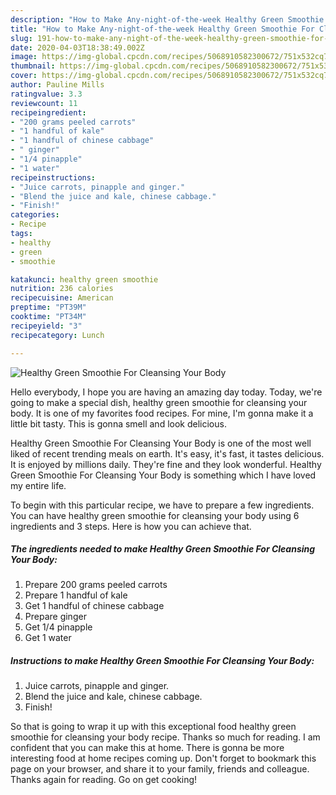 ```yaml
---
description: "How to Make Any-night-of-the-week Healthy Green Smoothie For Cleansing Your Body"
title: "How to Make Any-night-of-the-week Healthy Green Smoothie For Cleansing Your Body"
slug: 191-how-to-make-any-night-of-the-week-healthy-green-smoothie-for-cleansing-your-body
date: 2020-04-03T18:38:49.002Z
image: https://img-global.cpcdn.com/recipes/5068910582300672/751x532cq70/healthy-green-smoothie-for-cleansing-your-body-recipe-main-photo.jpg
thumbnail: https://img-global.cpcdn.com/recipes/5068910582300672/751x532cq70/healthy-green-smoothie-for-cleansing-your-body-recipe-main-photo.jpg
cover: https://img-global.cpcdn.com/recipes/5068910582300672/751x532cq70/healthy-green-smoothie-for-cleansing-your-body-recipe-main-photo.jpg
author: Pauline Mills
ratingvalue: 3.3
reviewcount: 11
recipeingredient:
- "200 grams peeled carrots"
- "1 handful of kale"
- "1 handful of chinese cabbage"
- " ginger"
- "1/4 pinapple"
- "1 water"
recipeinstructions:
- "Juice carrots, pinapple and ginger."
- "Blend the juice and kale, chinese cabbage."
- "Finish!"
categories:
- Recipe
tags:
- healthy
- green
- smoothie

katakunci: healthy green smoothie 
nutrition: 236 calories
recipecuisine: American
preptime: "PT39M"
cooktime: "PT34M"
recipeyield: "3"
recipecategory: Lunch

---
```



![Healthy Green Smoothie For Cleansing Your Body](https://img-global.cpcdn.com/recipes/5068910582300672/751x532cq70/healthy-green-smoothie-for-cleansing-your-body-recipe-main-photo.jpg)

Hello everybody, I hope you are having an amazing day today. Today, we're going to make a special dish, healthy green smoothie for cleansing your body. It is one of my favorites food recipes. For mine, I'm gonna make it a little bit tasty. This is gonna smell and look delicious.

Healthy Green Smoothie For Cleansing Your Body is one of the most well liked of recent trending meals on earth. It's easy, it's fast, it tastes delicious. It is enjoyed by millions daily. They're fine and they look wonderful. Healthy Green Smoothie For Cleansing Your Body is something which I have loved my entire life.




To begin with this particular recipe, we have to prepare a few ingredients. You can have healthy green smoothie for cleansing your body using 6 ingredients and 3 steps. Here is how you can achieve that.

##### The ingredients needed to make Healthy Green Smoothie For Cleansing Your Body:

1. Prepare 200 grams peeled carrots
1. Prepare 1 handful of kale
1. Get 1 handful of chinese cabbage
1. Prepare  ginger
1. Get 1/4 pinapple
1. Get 1 water




##### Instructions to make Healthy Green Smoothie For Cleansing Your Body:

1. Juice carrots, pinapple and ginger.
1. Blend the juice and kale, chinese cabbage.
1. Finish!




So that is going to wrap it up with this exceptional food healthy green smoothie for cleansing your body recipe. Thanks so much for reading. I am confident that you can make this at home. There is gonna be more interesting food at home recipes coming up. Don't forget to bookmark this page on your browser, and share it to your family, friends and colleague. Thanks again for reading. Go on get cooking!
